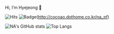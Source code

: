Hi, I’m Hyejeong 👋 

![Hits](https://hits.seeyoufarm.com/api/count/incr/badge.svg?url=https%3A%2F%2Fgithub.com%2Fcocoao%2Fhit-counter&count_bg=%237462FF&title_bg=%23FFF66B&icon=&icon_color=%235E5E5E&title=hits&edge_flat=false) 
![Badge](https://img.shields.io/badge/-Portfolio-7462ff?style=flat&logo=appveyor&logoColor=fff66b&link=http://cocoao.dothome.co.kr/na_pf)(http://cocoao.dothome.co.kr/na_pf)

![NA's GitHub stats](https://github-readme-stats.vercel.app/api?username=cocoao&show_icons=true&custom_title=Hyejeong_Github_🙌&bg_color=161420&title_color=7462ff&text_color=ffffff&icon_color=fff66b)
![Top Langs](https://github-readme-stats.vercel.app/api/top-langs/?username=cocoao&show_icons=true&custom_title=My_language_🙌&bg_color=161420&title_color=7462ff&text_color=ffffff&icon_color=fff66b&layout=compact)
